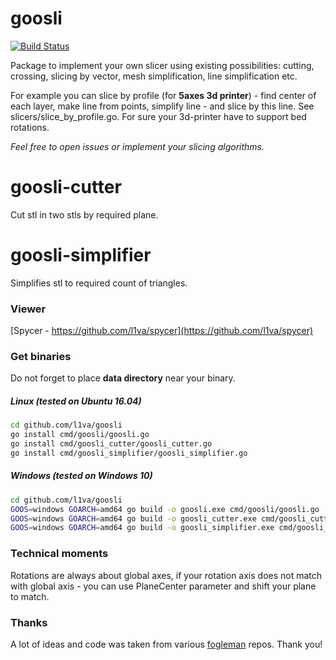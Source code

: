 # goosli

[![Build Status](https://travis-ci.org/l1va/goosli.svg?branch=master)](https://travis-ci.org/l1va/goosli)

Package to implement your own slicer using existing possibilities: cutting, crossing, 
slicing by vector, mesh simplification, line simplification etc.

For example you can slice by profile (for <b>5axes 3d printer</b>) - find center of 
each layer, make line from points, simplify line - and slice by this line. 
See slicers/slice_by_profile.go. For sure your 3d-printer have to support bed rotations.

<i>Feel free to open issues or implement your slicing algorithms.</i>

# goosli-cutter
Cut stl in two stls by required plane.

# goosli-simplifier
Simplifies stl to required count of triangles.

### Viewer
[Spycer - https://github.com/l1va/spycer](https://github.com/l1va/spycer)

### Get binaries
Do not forget to place <b>data directory</b> near your binary. 
##### Linux (tested on Ubuntu 16.04)
```bash
cd github.com/l1va/goosli
go install cmd/goosli/goosli.go 
go install cmd/goosli_cutter/goosli_cutter.go 
go install cmd/goosli_simplifier/goosli_simplifier.go
```
##### Windows (tested on Windows 10)
```bash
cd github.com/l1va/goosli
GOOS=windows GOARCH=amd64 go build -o goosli.exe cmd/goosli/goosli.go 
GOOS=windows GOARCH=amd64 go build -o goosli_cutter.exe cmd/goosli_cutter/goosli_cutter.go 
GOOS=windows GOARCH=amd64 go build -o goosli_simplifier.exe cmd/goosli_simplifier/goosli_simplifier.go 
```

### Technical moments
Rotations are always about global axes, if your rotation axis does not match with global 
axis - you can use PlaneCenter parameter and shift your plane to match.

### Thanks
A lot of ideas and code was taken from various [fogleman](https://github.com/fogleman) 
repos. Thank you!
